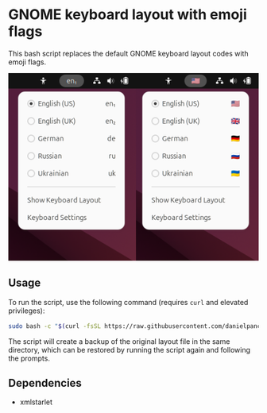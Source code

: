 # GNOME keyboard layout with emoji flags

This bash script replaces the default GNOME keyboard layout codes with emoji flags.

![Before / after comparison](https://raw.githubusercontent.com/danielpancake/gnome-flags-layout/master/assets/before-after.png)

## Usage

To run the script, use the following command (requires `curl` and elevated privileges):

```bash
sudo bash -c "$(curl -fsSL https://raw.githubusercontent.com/danielpancake/gnome-flags-layout/master/flags.sh)"
```

The script will create a backup of the original layout file in the same directory, which can be restored by running the script again and following the prompts.

## Dependencies

- xmlstarlet

